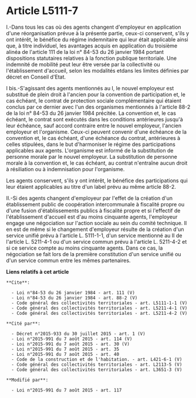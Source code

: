 # Article L5111-7

I.-Dans tous les cas où des agents changent d'employeur en application d'une réorganisation prévue à la présente partie,
ceux-ci conservent, s'ils y ont intérêt, le bénéfice du régime indemnitaire qui leur était applicable ainsi que, à titre
individuel, les avantages acquis en application du troisième alinéa de l'article 111 de la loi n° 84-53 du 26 janvier 1984
portant dispositions statutaires relatives à la fonction publique territoriale. Une indemnité de mobilité peut leur être
versée par la collectivité ou l'établissement d'accueil, selon les modalités etdans les limites définies par décret en
Conseil d'Etat. 

I bis.-S'agissant des agents mentionnés au I, le nouvel employeur est substitué de plein droit à l'ancien pour la convention
de participation et, le cas échéant, le contrat de protection sociale complémentaire qui étaient conclus par ce dernier avec
l'un des organismes mentionnés à l'article 88-2 de la loi n° 84-53 du 26 janvier 1984 précitée. La convention et, le cas
échéant, le contrat sont exécutés dans les conditions antérieures jusqu'à leur échéance, sauf accord contraire entre le
nouvel employeur, l'ancien employeur et l'organisme. Ceux-ci peuvent convenir d'une échéance de la convention et, le cas
échéant, d'une échéance du contrat, antérieures à celles stipulées, dans le but d'harmoniser le régime des participations
applicables aux agents. L'organisme est informé de la substitution de personne morale par le nouvel employeur. La
substitution de personne morale à la convention et, le cas échéant, au contrat n'entraîne aucun droit à résiliation ou à
indemnisation pour l'organisme. 

Les agents conservent, s'ils y ont intérêt, le bénéfice des participations qui leur étaient applicables au titre d'un label
prévu au même article 88-2. 

II.-Si des agents changent d'employeur par l'effet de la création d'un établissement public de coopération intercommunale à
fiscalité propre ou d'une fusion d'établissements publics à fiscalité propre et si l'effectif de l'établissement d'accueil
est d'au moins cinquante agents, l'employeur engage une négociation sur l'action sociale au sein du comité technique. Il en
est de même si le changement d'employeur résulte de la création d'un service unifié prévu à l'article L. 5111-1-1, d'un
service mentionné au II de l'article L. 5211-4-1 ou d'un service commun prévu à l'article L. 5211-4-2 et si ce service compte
au moins cinquante agents. Dans ce cas, la négociation se fait lors de la première constitution d'un service unifié ou d'un
service commun entre les mêmes partenaires.

**Liens relatifs à cet article**

	**Cite**:

	  - Loi n°84-53 du 26 janvier 1984 - art. 111 (V)
	  - Loi n°84-53 du 26 janvier 1984 - art. 88-2 (V)
	  - Code général des collectivités territoriales - art. L5111-1-1 (V)
	  - Code général des collectivités territoriales - art. L5211-4-1 (V)
	  - Code général des collectivités territoriales - art. L5211-4-2 (V)

	**Cité par**:

	  - Décret n°2015-933 du 30 juillet 2015 - art. 1 (V)
	  - Loi n°2015-991 du 7 août 2015 - art. 114 (V)
	  - Loi n°2015-991 du 7 août 2015 - art. 30 (V)
	  - Loi n°2015-991 du 7 août 2015 - art. 35
	  - Loi n°2015-991 du 7 août 2015 - art. 40
	  - Code de la construction et de l'habitation. - art. L421-6-1 (V)
	  - Code général des collectivités territoriales - art. L2113-5 (V)
	  - Code général des collectivités territoriales - art. L3651-3 (V)

	**Modifié par**:

	  - Loi n°2015-991 du 7 août 2015 - art. 117
